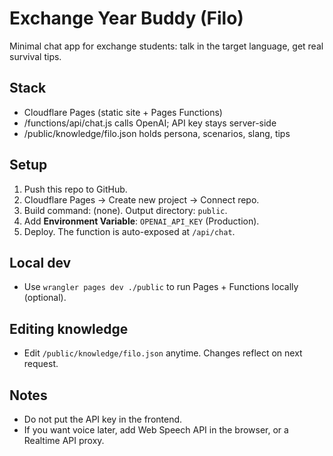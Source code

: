 # Exchange Year Buddy (Filo)

Minimal chat app for exchange students: talk in the target language, get real survival tips.

## Stack
- Cloudflare Pages (static site + Pages Functions)
- /functions/api/chat.js calls OpenAI; API key stays server-side
- /public/knowledge/filo.json holds persona, scenarios, slang, tips

## Setup
1) Push this repo to GitHub.
2) Cloudflare Pages → Create new project → Connect repo.
3) Build command: (none). Output directory: `public`.
4) Add **Environment Variable**: `OPENAI_API_KEY` (Production).
5) Deploy. The function is auto-exposed at `/api/chat`.

## Local dev
- Use `wrangler pages dev ./public` to run Pages + Functions locally (optional).

## Editing knowledge
- Edit `/public/knowledge/filo.json` anytime. Changes reflect on next request.

## Notes
- Do not put the API key in the frontend.
- If you want voice later, add Web Speech API in the browser, or a Realtime API proxy.
